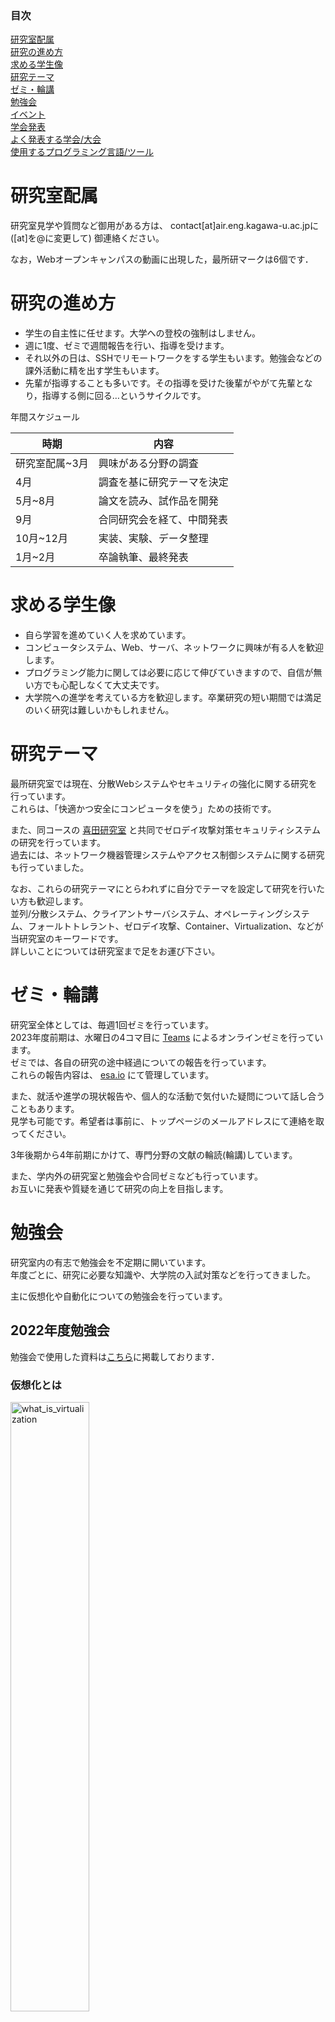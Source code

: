 <nav role="navigation" class="contents_table">

### 目次

[研究室配属](#研究室配属)  
[研究の進め方](#研究の進め方)  
[求める学生像](#求める学生像)  
[研究テーマ](#研究テーマ)  
[ゼミ・輪講](#ゼミ・輪講)  
[勉強会](#勉強会)  
[イベント](#イベント)  
[学会発表](#学会発表)  
[よく発表する学会/大会](#よく発表する学会大会)  
[使用するプログラミング言語/ツール](#使用するプログラミング言語ツール)  

</nav>

# 研究室配属

研究室見学や質問など御用がある方は、 contact[at]air.eng.kagawa-u.ac.jpに([at]を@に変更して) 御連絡ください。  

なお，Webオープンキャンパスの動画に出現した，最所研マークは6個です．   

# 研究の進め方

- 学生の自主性に任せます。大学への登校の強制はしません。
- 週に1度、ゼミで週間報告を行い、指導を受けます。
- それ以外の日は、SSHでリモートワークをする学生もいます。勉強会などの課外活動に精を出す学生もいます。
- 先輩が指導することも多いです。その指導を受けた後輩がやがて先輩となり，指導する側に回る…というサイクルです。

年間スケジュール  

|時期|内容|
|---|---|
|研究室配属~3月|興味がある分野の調査|
|4月|調査を基に研究テーマを決定|
|5月~8月|論文を読み、試作品を開発|
|9月|合同研究会を経て、中間発表|
|10月~12月|実装、実験、データ整理|
|1月~2月|卒論執筆、最終発表|

# 求める学生像

- 自ら学習を進めていく人を求めています。
- コンピュータシステム、Web、サーバ、ネットワークに興味が有る人を歓迎します。
- プログラミング能力に関しては必要に応じて伸びていきますので、自信が無い方でも心配しなくて大丈夫です。
- 大学院への進学を考えている方を歓迎します。卒業研究の短い期間では満足のいく研究は難しいかもしれません。

# 研究テーマ

最所研究室では現在、分散Webシステムやセキュリティの強化に関する研究を行っています。  
これらは、「快適かつ安全にコンピュータを使う」ための技術です。  

また、同コースの [喜田研究室](http://sleepingbeauty.eng.kagawa-u.ac.jp/) と共同でゼロデイ攻撃対策セキュリティシステムの研究を行っています。  
過去には、ネットワーク機器管理システムやアクセス制御システムに関する研究も行っていました。  

なお、これらの研究テーマにとらわれずに自分でテーマを設定して研究を行いたい方も歓迎します。  
並列/分散システム、クライアントサーバシステム、オペレーティングシステム、フォールトトレラント、ゼロデイ攻撃、Container、Virtualization、などが当研究室のキーワードです。  
詳しいことについては研究室まで足をお運び下さい。  

# ゼミ・輪講

研究室全体としては、毎週1回ゼミを行っています。  
2023年度前期は、水曜日の4コマ目に [Teams](https://www.itc.kagawa-u.ac.jp/information/zenpan/kadams/) によるオンラインゼミを行っています。  
ゼミでは、各自の研究の途中経過についての報告を行っています。  
これらの報告内容は、 [esa.io](https://esa.io/) にて管理しています。  

また、就活や進学の現状報告や、個人的な活動で気付いた疑問について話し合うこともあります。  
見学も可能です。希望者は事前に、トップページのメールアドレスにて連絡を取ってください。  

3年後期から4年前期にかけて、専門分野の文献の輪読(輪講)しています。  

また、学内外の研究室と勉強会や合同ゼミなども行っています。  
お互いに発表や質疑を通じて研究の向上を目指します。  

# 勉強会

研究室内の有志で勉強会を不定期に開いています。  
年度ごとに、研究に必要な知識や、大学院の入試対策などを行ってきました。  

主に仮想化や自動化についての勉強会を行っています。  
<!--詳しい内容は [sai-lab/iac-workshopg](https://github.com/sai-lab/iac-workshop) をご覧ください。  -->

## 2022年度勉強会

勉強会で使用した資料は[こちら](../static/index.md)に掲載しております．

### 仮想化とは

<img src="../images/assign/ishizuka_virtualization.png" alt="what_is_virtualization" width="50%">

最所研では仮想化を用いたシステム開発を行うことが多いため，仮想化とは何かを学び，仮想マシンを実際に構築して動かす演習です．

仮想化とは，ソフトウェアを用いて自由なスペックを設定したハードウェアを再現する技術です．

研究室のサーバを用いて実際に構築を行いました．

### vagrantとansible

<img src="../images/assign/nakamura_tools1.png" alt="why_use_tools" width="50%">
<img src="../images/assign/nakamura_tools2.png" alt="vagrant" width="50%">
<img src="../images/assign/nakamura_tools3.png" alt="ansible1" width="50%">
<img src="../images/assign/nakamura_tools4.png" alt="ansible2" width="50%">

最所研で主に用いられるサーバ構成管理ツールであるvagrant、ansibleについて特徴を紹介し、実際に動かしてみる演習です．

これら2つのツールは、研究を効率的に進めていく上では環境を再現するという点で大いに役立ちます。

vagrantはコマンド操作によってKVMやVirtualboxのような仮想マシンを構築するソフトウェアを動作させるソフトウェアです．vagrantを用いることによって、あらかじめ設定された環境を何度も再現する、仮想マシンの構築を自動化することができます．

ansibleは設定ファイルの変更やソフトウェアのインストールを行うソフトウェアです。シェルスクリプトに似た動作をしますが、ansibleは同じ操作を何度繰り返しても、同じ実行結果を得られるという特徴があります。

使用した資料は[こちら](./index.html?FILE=../public_material/nakamura_vagrant_ansible.pdf)

### 論文の書き方
<img src="../images/assign/takehara_thesis1.png" alt="what_is_thesis" width="50%">
<img src="../images/assign/takehara_thesis2.png" alt="difference" width="50%">
<img src="../images/assign/takehara_thesis3.png" alt="thesis_flow" width="50%">
<img src="../images/assign/takehara_thesis4.png" alt="thesis_flow" width="50%">

研究を進める上で必ず論文を書く必要があります。論文を書く上で重要な考え方や授業レポートとの違い、進め方についての座学です．

論文とは、自分の成果を公開し、どのような意味があるのかを他者へ正しく共有するためのものです。

レポートには模範解答があり、教員の目的に沿っているかの確認、授業から何を学んだかをまとめるためのものであり主観的に書かれるものです。それに対して論文は、解答はなく、自分の成果に新規性や有用性があることを示すためのものです。第3者が見ても理解できる内容であり、客観的に書かれる必要があります．

論文を書くためには、いきなり本文を書き始めるのではなく、課題や結果、解決法などの内容の整理、章立てや大まかな内容を先に骨子として作ります。内容が決まったらアドバイスを貰い、それに従って本文を書き、アドバイスを受けて調整するという流れを繰り返します。

使用した資料は[こちら](./index.html?FILE=../public_material/takehara_howtowrite.pdf)

### コンテナ，Docker
<img src="../images/assign/oda_container1.png" alt="hv_container"  width="50%">

<img src="../images/assign/oda_container2.png" alt="container_namespace"  width="50%">

仮想化技術の1つであるコンテナと，それを用いるためのソフトウェアであるDockerについて学ぶ演習です．

研究室のサーバにコンテナを作成し，コンテナ内にnginxを構築，アクセスしてみるという演習を行いました．

使用した資料は[こちら](https://yuyuyusei.github.io/container-learn/)

### Tex(テフ)の使い方
<img src="../images/assign/goto_tex1.png" alt="tex_title"  width="50%">

<img src="../images/assign/goto_tex2.png" alt="tex_chapter"  width="50%">


<br>
学術論文を作成する際によく使用されるツールであるTexの使用方法について学び，実際にpdfファイルを作成する演習です．

ファイルを作成するにあたり，ツールのインストールやどのようにファイルを記述していくかの演習を行いました．

使用した資料は[こちら](https://hackmd.io/vNPoCzvzSzO43ccTsQha3A?view)

# イベント

新ゼミ生歓迎コンパ、暑気払い、忘年会、追い出しコンパなど、季節毎に何らかのイベントは行っています。  
また、近年は電子・情報工学科ビアガーデンの幹事も行っています。  


## 過去の開催

### 2022年度追い出しコンパ

- 日時:2022年3月6日(月) 18:00～
- 場所:焼き鳥ギャング 高松店
- 参加者
    - 教員
        - 最所先生，亀井先生
    - 最所研
        - D1 竹原
        - M2 後藤
        - M1 石塚，中村
        - B4 岡本，衣川，樋口
        - B3 岩本，上，田中，増田
    - 亀井研
        - B4 榎本，平見，道下
        - B3 山田，山本，横山

思い出や今後を語りながら飲食、卒業生の挨拶、お世話になった先生方へ卒業生からプレゼント渡しを行いました。

<img src="../images/assign/oicom_2022.jpg" alt="oicom_2022" width="100%">


# 学会発表

ある程度の成果が出た研究については学会主催の大会で発表しています。  
大学院へ進学される方は発表していただくことが望ましいです。  
大学院生は、なんらかで必ず発表します。  
基本的に、交通費や宿泊費は研究室が負担します。  

今までの発表を [業績リスト](./result.md) にまとめています。  

## よく発表する学会/大会

- 電気関係学会　四国支部連合大会
- 情報処理学会　全国大会
- International Conference on Electronics and Software Science

# 使用するプログラミング言語/ツール

目的に応じて、使用する言語は異なりますが、現在のところ、C、Go、Pythonなどを用いた開発を行っています。  
あまり言語に制限はないので、各自が良いと思う言語を使うことが多いです。  

研究室で運用している、仮想マシンや構築には、VagrantやAnsibleを使います。  

サーバはLinuxが多く、基本的にコマンド操作を行います。  
そのため、それらの知識や経験があることが望ましいです。  

研究成果は、Gitを用いたバージョン管理により、 [GitHubのOrganization](https://github.com/sai-lab) にて管理します。  

卒論は、GnuplotやTeX/LaTeXを使って執筆します。  
スライドは、MS PowerPointを使う学生が多いです。  

普段の連絡には、メーリングリストや Slack を用いています。  
新型コロナウイルスによる、自粛に伴い、Teamsを併用しています。  
